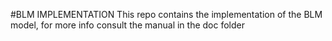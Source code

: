 #BLM IMPLEMENTATION
This repo contains the implementation of the BLM model, for more info consult the manual in the doc folder
